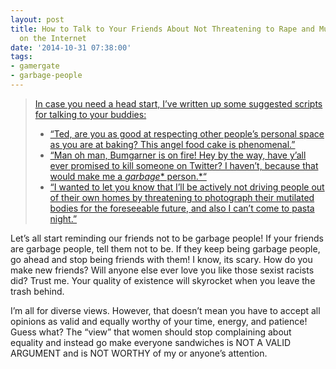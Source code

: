 ```yaml
---
layout: post
title: How to Talk to Your Friends About Not Threatening to Rape and Murder Women
  on the Internet
date: '2014-10-31 07:38:00'
tags:
- gamergate
- garbage-people
---
```



> [In case you need a head start, I’ve written up some suggested scripts for talking to your buddies:](http://rhrealitycheck.org/article/2014/10/28/talk-guy-friends-threatening-rape-murder-women-internet/ "How to Talk to Your Guy Friends About Not Threatening to Rape and Murder Women on the Internet")
> 
> - [“Ted, are you as good at respecting other people’s personal space as you are at baking? This angel food cake is phenomenal.”](http://rhrealitycheck.org/article/2014/10/28/talk-guy-friends-threatening-rape-murder-women-internet/ "How to Talk to Your Guy Friends About Not Threatening to Rape and Murder Women on the Internet")
> - [“Man oh man, Bumgarner is on fire! Hey by the way, have y’all ever promised to kill someone on Twitter? I haven’t, because that would make me a *garbage** person.*“](http://rhrealitycheck.org/article/2014/10/28/talk-guy-friends-threatening-rape-murder-women-internet/ "How to Talk to Your Guy Friends About Not Threatening to Rape and Murder Women on the Internet")
> - [“I wanted to let you know that I’ll be actively not driving people out of their own homes by threatening to photograph their mutilated bodies for the foreseeable future, and also I can’t come to pasta night.”](http://rhrealitycheck.org/article/2014/10/28/talk-guy-friends-threatening-rape-murder-women-internet/ "How to Talk to Your Guy Friends About Not Threatening to Rape and Murder Women on the Internet")

Let’s all start reminding our friends not to be garbage people! If your friends are garbage people, tell them not to be. If they keep being garbage people, go ahead and stop being friends with them! I know, its scary. How do you make new friends? Will anyone else ever love you like those sexist racists did? Trust me. Your quality of existence will skyrocket when you leave the trash behind.

I’m all for diverse views. However, that doesn’t mean you have to accept all opinions as valid and equally worthy of your time, energy, and patience! Guess what? The “view” that women should stop complaining about equality and instead go make everyone sandwiches is NOT A VALID ARGUMENT and is NOT WORTHY of my or anyone’s attention.


